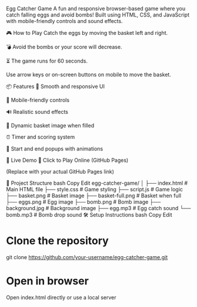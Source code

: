  Egg Catcher Game
A fun and responsive browser-based game where you catch falling eggs and avoid bombs! Built using HTML, CSS, and JavaScript with mobile-friendly controls and sound effects.

🎮 How to Play
 Catch the eggs by moving the basket left and right.

💣 Avoid the bombs or your score will decrease.

⏳ The game runs for 60 seconds.

Use arrow keys or on-screen buttons on mobile to move the basket.

📦 Features
🎨 Smooth and responsive UI

📱 Mobile-friendly controls

🔊 Realistic sound effects

🧺 Dynamic basket image when filled

⏰ Timer and scoring system

🎉 Start and end popups with animations

🚀 Live Demo
🔗 Click to Play Online (GitHub Pages)

(Replace with your actual GitHub Pages link)

📁 Project Structure
bash
Copy
Edit
egg-catcher-game/
│
├── index.html         # Main HTML file
├── style.css          # Game styling
├── script.js          # Game logic
├── basket.png         # Basket image
├── basket-full.png    # Basket when full
├── eggs.png           # Egg image
├── bomb.png           # Bomb image
├── background.jpg     # Background image
├── egg.mp3            # Egg catch sound
└── bomb.mp3           # Bomb drop sound
🛠️ Setup Instructions
bash
Copy
Edit
# Clone the repository
git clone https://github.com/your-username/egg-catcher-game.git

# Open in browser
Open index.html directly or use a local server
